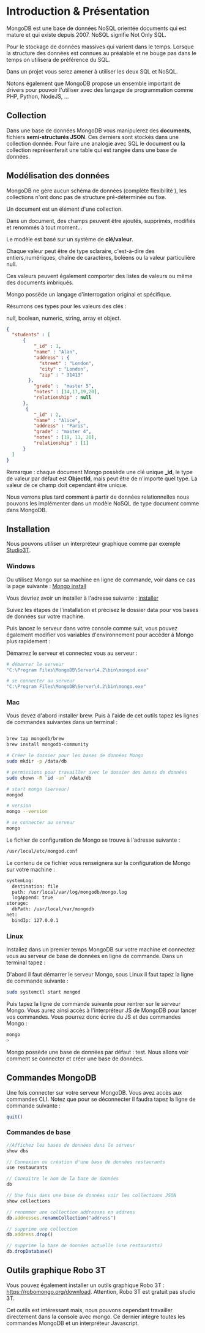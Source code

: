 # Introduction & Présentation

MongoDB est une base de données NoSQL orientée documents qui est mature et qui existe depuis 2007. NoSQL signifie Not Only SQL.

Pour le stockage de données massives qui varient dans le temps. Lorsque la structure des données est connues au préalable et ne bouge pas dans le temps on utilisera de préférence du SQL.

Dans un projet vous serez amener à utiliser les deux SQL et NoSQL.

Notons également que MongoDB propose un ensemble important de drivers pour pouvoir l'utiliser avec des langage de programmation comme PHP, Python, NodeJS, ...

## Collection

Dans une base de données MongoDB vous manipulerez des **documents**, fichiers **semi-structurés JSON**. Ces derniers sont stockés dans une collection donnée. Pour faire une analogie avec SQL le document ou la collection représenterait une table qui est rangée dans une base de données.

## Modélisation des données

MongoDB ne gère aucun schéma de données (complète flexibilité ), les collections n'ont donc pas de structure pré-déterminée ou fixe.

Un document est un élément d'une collection.

Dans un document, des champs peuvent être ajoutés, supprimés, modifiés et renommés à tout moment...

Le modèle est basé sur un système de **clé/valeur**.

Chaque valeur peut être de type sclaraire, c'est-à-dire des entiers,numériques, chaîne de caractères, boléens ou la valeur particulière null.

Ces valeurs peuvent également comporter des listes de valeurs ou même des documents imbriqués.

Mongo possède un langage d'interrogation original et spécifique.

Résumons ces types pour les valeurs des clés :

null, boolean, numeric, string, array et object.

```json
{
  "students" : [
      {
          "_id" : 1,
          "name" : "Alan",
          "address" : {
            "street" : "London",
            "city" : "London",
            "zip" : " 31413"
        },
          "grade" :  "master 5",
          "notes" : [14,17,19,20],
          "relationship" : null
      },
       {
          "_id" : 2,
          "name" : "Alice",
          "address" : "Paris",
          "grade" : "master 4",
          "notes" : [19, 11, 20],
          "relationship" : [1]
      }
  ]
}
```

Remarque : chaque document Mongo possède une clé unique **_id**, le type de  valeur par défaut est **ObjectId**, mais peut être de n'importe quel type. La valeur de ce champ doit cependant être unique.

Nous verrons plus tard comment à partir de données relationnelles nous pouvons les implémenter dans un modèle NoSQL de type document comme dans MongoDB.

## Installation

Nous pouvons utiliser un interpréteur graphique comme par exemple [Studio3T](https://studio3t.com/).

### Windows

Ou utilisez Mongo sur sa machine en ligne de commande, voir dans ce cas la page suivante : [Mongo install](https://docs.mongodb.com/manual/installation/)

Vous devriez avoir un installer à l'adresse suivante : [installer](https://www.mongodb.com/try/download/community)

Suivez les étapes de l'installation et précisez le dossier data pour vos bases de données sur votre machine.

Puis lancez le serveur dans votre console comme suit, vous pouvez également modifier vos variables d'environnement pour accèder à Mongo plus rapidement :

Démarrez le serveur et connectez vous au serveur :

```bash
# démarrer le serveur
"C:\Program Files\MongoDB\Server\4.2\bin\mongod.exe"

# se connecter au serveur
"C:\Program Files\MongoDB\Server\4.2\bin\mongo.exe"
```

### Mac

Vous devez d'abord installer brew. Puis à l'aide de cet outils tapez les lignes de commandes suivantes dans un terminal :

```bash

brew tap mongodb/brew
brew install mongodb-community

# Créer le dossier pour les bases de données Mongo
sudo mkdir -p /data/db

# permissions pour travailler avec le dossier des bases de données
sudo chown -R `id -un` /data/db

# start mongo (serveur)
mongod

# version
mongo --version

# se connecter au serveur
mongo
```
Le fichier de configuration de Mongo se trouve à l'adresse suivante :

```txt
/usr/local/etc/mongod.conf
```

Le contenu de ce fichier vous renseignera sur la configuration de Mongo sur votre machine :

```txt
systemLog:
  destination: file
  path: /usr/local/var/log/mongodb/mongo.log
  logAppend: true
storage:
  dbPath: /usr/local/var/mongodb
net:
  bindIp: 127.0.0.1
```


### Linux

Installez dans un premier temps MongoDB sur votre machine et connectez vous au serveur de base de données en ligne de commande. Dans un terminal tapez :

D'abord il faut démarrer le serveur Mongo, sous Linux il faut tapez la ligne de commande suivante :

```bash
sudo systemctl start mongod
```

Puis tapez la ligne de commande suivante pour rentrer sur le serveur Mongo. Vous aurez ainsi accès à l'interpréteur JS de MongoDB pour lancer vos commandes. Vous pourrez donc écrire du JS et des commandes Mongo :

```bash
mongo
>
```

Mongo possède une base de données par défaut : test. Nous allons voir comment se connecter et créer une base de données.

## Commandes MongoDB

Une fois connecter sur votre serveur MongoDB. Vous avez accès aux commandes CLI. Notez que pour se déconnecter il faudra tapez la ligne de commande suivante :

```bash
quit()
```

### Commandes de base

```js
//Affichez les bases de données dans le serveur
show dbs

// Connexion ou création d'une base de données restaurants
use restaurants

// Connaitre le nom de la base de données
db

// Une fois dans une base de données voir les collections JSON
show collections

// renommer une collection addresses en address
db.addresses.renameCollection("address")

// supprime une collection
db.address.drop()

// supprime la base de données actuelle (use restaurants)
db.dropDatabase()
```

## Outils graphique Robo 3T

Vous pouvez également installer un outils graphique Robo 3T : https://robomongo.org/download. Attention, Robo 3T est gratuit pas studio 3T. 

Cet outils est intéressant mais, nous pouvons cependant travailler directement dans la console avec mongo. Ce dernier intègre toutes les commandes MongoDB et un interpréteur Javascript.
